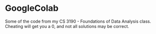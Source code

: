 # GoogleColab

Some of the code from my CS 3190 - Foundations of Data Analysis class. Cheating will get you a 0, and not all solutions may be correct.
